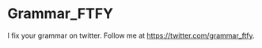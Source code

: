 Grammar_FTFY
============

I fix your grammar on twitter. Follow me at https://twitter.com/grammar_ftfy.